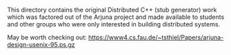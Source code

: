 This directory contains the original Distributed C++ (stub generator) work which was factored out of the Arjuna project and made available to students and other groups who were only interested in building distributed systems.

May be worth checking out: https://www4.cs.fau.de/~tsthiel/Papers/arjuna-design-usenix-95.ps.gz
